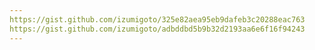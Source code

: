 ```yaml
---
https://gist.github.com/izumigoto/325e82aea95eb9dafeb3c20288eac763
https://gist.github.com/izumigoto/adbddbd5b9b32d2193aa6e6f16f94243
---
```

